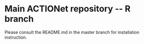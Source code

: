 # Main ACTIONet repository -- R branch

Please consult the README.md in the master branch for installation instruction.
